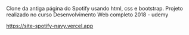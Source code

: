 Clone da antiga página do Spotify usando html, css e bootstrap.
Projeto realizado no curso Desenvolvimento Web completo 2018 - udemy

https://site-spotify-navy.vercel.app
